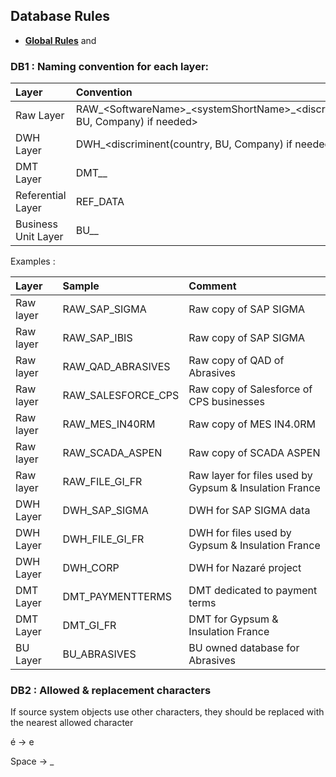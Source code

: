 ## Database Rules

- **[Global Rules](GlobalRules.md)** and

### DB1 : Naming convention for each layer:

|	Layer | Convention	|
| :---       |    :---   |
|	Raw Layer | RAW_\<SoftwareName>\_\<systemShortName>\_<discriminent(country, BU, Company) if needed>	|
|	DWH Layer | DWH_<SoftwareName>_<systemShortName>_<discriminent(country, BU, Company) if needed>	|
|	DMT Layer | DMT_<Business>_<Scope>	|
|	Referential Layer | REF_DATA	|
|	Business Unit Layer | BU_<Business>_<Scope>	|

Examples :

|	Layer | Sample	| Comment |
|    :---   | :---        |	:---  |		
|	Raw layer	|	RAW_SAP_SIGMA	| Raw copy of SAP SIGMA |
|	Raw layer	|	RAW_SAP_IBIS	| Raw copy of SAP SIGMA |
|	Raw layer	|	RAW_QAD_ABRASIVES	| Raw copy of QAD of Abrasives |
|	Raw layer	|	RAW_SALESFORCE_CPS	| Raw copy of Salesforce of CPS businesses |
|	Raw layer	|	RAW_MES_IN40RM	| Raw copy of MES IN4.0RM |
|	Raw layer	|	RAW_SCADA_ASPEN	| Raw copy of SCADA ASPEN |
|	Raw layer	|	RAW_FILE_GI_FR	| Raw layer for files used by Gypsum & Insulation France |
|	DWH Layer	|	DWH_SAP_SIGMA	| DWH for SAP SIGMA data |
|	DWH Layer| DWH_FILE_GI_FR	| DWH for files used by Gypsum & Insulation France  |
|	DWH Layer	|	DWH_CORP	| DWH for Nazaré project |
|	DMT Layer	|	DMT_PAYMENTTERMS	| DMT dedicated to payment terms |
|	DMT Layer	|	DMT_GI_FR	| DMT for Gypsum & Insulation France |
|	BU Layer	|	BU_ABRASIVES	| BU owned database for Abrasives |

### DB2  : Allowed & replacement characters
If source system objects use other characters, they should be replaced with the nearest allowed character

é &rarr; e

Space &rarr; _
